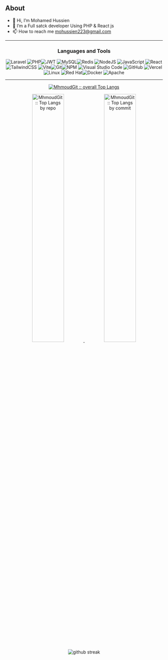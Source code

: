 
 
 <div align="left">
  
## About
- 👋 Hi, I’m Mohamed Hussien
- 👀 I’m a Full satck developer Using PHP & React js
- 📫 How to reach me mohussien223@gmail.com
  
<div>
 
-------------------
<div align="center">
 
### Languages and Tools  
![Laravel](https://img.shields.io/badge/laravel-%23FF2D20.svg?style=for-the-badge&logo=laravel&logoColor=white)	![PHP](https://img.shields.io/badge/php-%23777BB4.svg?style=for-the-badge&logo=php&logoColor=white)![JWT](https://img.shields.io/badge/JWT-black?style=for-the-badge&logo=JSON%20web%20tokens) ![MySQL](https://img.shields.io/badge/mysql-%2300f.svg?style=for-the-badge&logo=mysql&logoColor=white)![Redis](https://img.shields.io/badge/redis-%23DD0031.svg?style=for-the-badge&logo=redis&logoColor=white) ![NodeJS](https://img.shields.io/badge/node.js-%2343853D.svg?style=for-the-badge&logo=node.js&logoColor=white) ![JavaScript](https://img.shields.io/badge/javascript-%23323330.svg?style=for-the-badge&logo=javascript&logoColor=%23F7DF1E) ![React](https://img.shields.io/badge/react-%2320232a.svg?style=for-the-badge&logo=react&logoColor=%2361DAFB) ![TailwindCSS](https://img.shields.io/badge/tailwindcss-%2338B2AC.svg?style=for-the-badge&logo=tailwind-css&logoColor=white) ![Vite](https://img.shields.io/badge/vite-%23646CFF.svg?style=for-the-badge&logo=vite&logoColor=white)![Git](https://img.shields.io/badge/git-%23F05033.svg?style=for-the-badge&logo=git&logoColor=white)![NPM](https://img.shields.io/badge/NPM-%23CB3837.svg?style=for-the-badge&logo=npm&logoColor=white) ![Visual Studio Code](https://img.shields.io/badge/VisualStudioCode-0078d7.svg?style=for-the-badge&logo=visual-studio-code&logoColor=white) ![GitHub](https://img.shields.io/badge/github-%23121011.svg?style=for-the-badge&logo=github&logoColor=white) ![Vercel](https://img.shields.io/badge/vercel-%23000000.svg?style=for-the-badge&logo=vercel&logoColor=white) ![Linux](https://img.shields.io/badge/Linux-FCC624?style=for-the-badge&logo=linux&logoColor=black) ![Red Hat](https://img.shields.io/badge/Red%20Hat-EE0000?style=for-the-badge&logo=redhat&logoColor=white)![Docker](https://img.shields.io/badge/docker-%230db7ed.svg?style=for-the-badge&logo=docker&logoColor=white) ![Apache](https://img.shields.io/badge/apache-%23D42029.svg?style=for-the-badge&logo=apache&logoColor=white)


-------------------
  <p align="center">
        <a href="https://github.com/MhmoudGit/">
          <img src="https://github-readme-stats.vercel.app/api/top-langs/?username=MrRio21&langs_count=10&theme=tokyonight&layout=compact&hide_border=false&count_private=true&include_all_commits=true"
          alt="MhmoudGit :: overall Top Langs " /></a>
      </p>
        <p align="center">
          <a href="https://github.com/MhmoudGit/" >
          <img width="45%" src="https://github-profile-summary-cards.vercel.app/api/cards/repos-per-language?username=MrRio21&theme=tokyonight&layout=compact&hide_border=false&count_private=true&include_all_commits=true"
          alt="MhmoudGit :: Top Langs by repo" />
          <img width="45%" src="https://github-profile-summary-cards.vercel.app/api/cards/most-commit-language?username=MrRio21&theme=tokyonight&layout=compact&hide_border=false&count_private=true&include_all_commits=true"
          alt="MhmoudGit :: Top Langs by commit" />
          </a>
        </p>


![github streak](https://github-readme-streak-stats.herokuapp.com/?user=MrRio21&theme=tokyonight&include_all_commits=true&count_private=true)
 

 <div>

